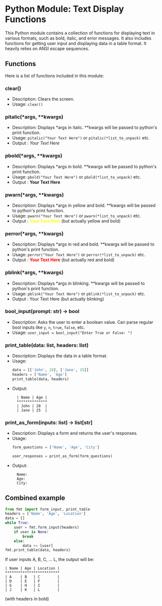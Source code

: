 # Python Module: Text Display Functions

This Python module contains a collection of functions for displaying text in various formats, such as bold, italic, and error messages. It also includes functions for getting user input and displaying data in a table format.
It heavily relies on ANSI escape sequences.

## Functions

Here is a list of functions included in this module:

### clear()

- Description: Clears the screen.
- Usage: `clear()`

### pitalic(\*args, \*\*kwargs)

- Description: Displays *args in italic. \*\*kwargs will be passed to python's print function.
- Usage: `pitalic("Your Text Here")` or `pitalic(*list_to_unpack)` etc.
- Output : *Your Text Here*

### pbold(\*args, \*\*kwargs)

- Description: Displays *args in bold. \*\*kwargs will be passed to python's print function.
- Usage: `pbold("Your Text Here")` or `pbold(*list_to_unpack)` etc.
- Output : **Your Text Here**
  
### pwarn(\*args, \*\*kwargs)

- Description: Displays *args in yellow and bold. \*\*kwargs will be passed to python's print function.
- Usage: `pwarn("Your Text Here")` or `pwarn(*list_to_unpack)` etc.
- Output : <span style="color:yellow">**Your Text Here**</span> (but actually yellow and bold)

### perror(\*args, \*\*kwargs)

- Description: Displays *args in red and bold. \*\*kwargs will be passed to python's print function.
- Usage: `perror("Your Text Here")` or `perror(*list_to_unpack)` etc.
- Output : <span style="color:red">**Your Text Here**</span> (but actually red and bold)

### pblink(\*args, \*\*kwargs)

- Description: Displays *args in blinking. \*\*kwargs will be passed to python's print function.
- Usage: `pblink("Your Text Here")` or `pblink(*list_to_unpack)` etc.
- Output : Your Text Here (but actually blinking)

### bool_input(prompt: str) -> bool

- Description: Asks the user to enter a boolean value. Can parse regular bool inputs like `y`, `n`, `true`, `false`, etc.
- Usage: `user_input = bool_input("Enter True or False: ")`

### print_table(data: list, headers: list)

- Description: Displays the data in a table format.
- Usage: 
    ```python
    data = [['John', 28], ['Jane', 25]]
    headers = ['Name', 'Age']
    print_table(data, headers)
    ```
- Output:
  ```
    | Name | Age |
    **************
    | John | 28  |
    | Jane | 25  |
  ```

### print_as_form(inputs: list) -> list[str]

- Description: Displays a form and returns the user's responses.
- Usage: 
    ```python
    form_questions = ['Name', 'Age', 'City']
    
    user_responses = print_as_form(form_questions)
    ```
- Output:
  ```
    Name: 
    Age: 
    City: 
  ```

## Combined example

```python
from fmt import form_input, print_table
headers = ['Name', 'Age', 'Location']
data = []
while True:
    user = fmt.form_input(headers)
    if user is None:
        break
    else:
        data += [user]
fmt.print_table(data, headers)
```
If user inputs A, B, C, ... L, the output will be:
```
| Name | Age | Location |
*************************
| A    | B   | C        |
| D    | E   | F        |
| G    | H   | I        |
| J    | K   | L        |
```
(with headers in bold)